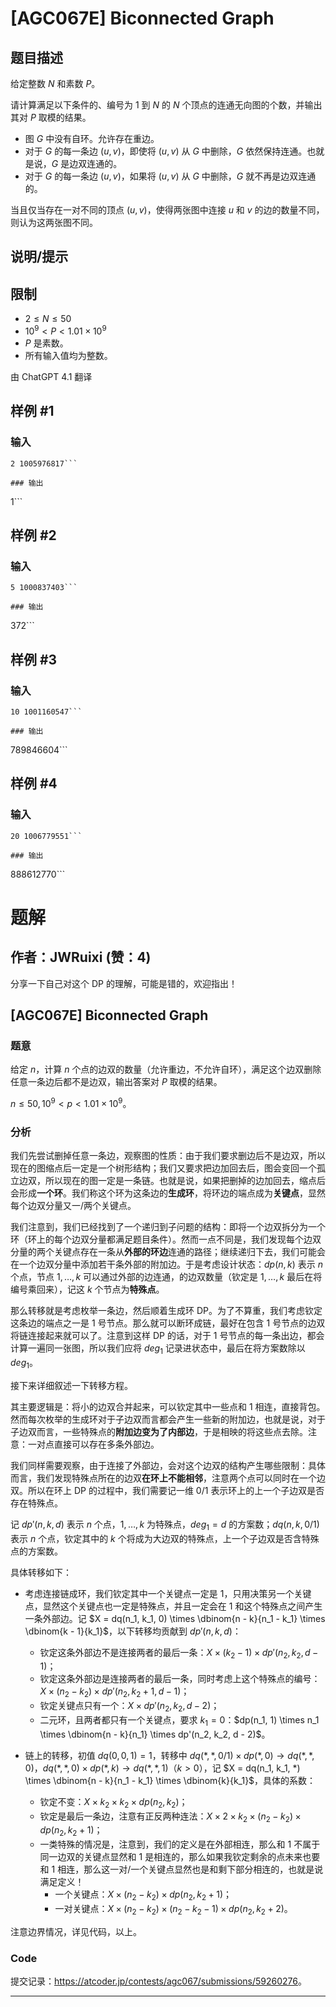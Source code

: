 # [AGC067E] Biconnected Graph

## 题目描述

给定整数 $N$ 和素数 $P$。

请计算满足以下条件的、编号为 $1$ 到 $N$ 的 $N$ 个顶点的连通无向图的个数，并输出其对 $P$ 取模的结果。

- 图 $G$ 中没有自环。允许存在重边。
- 对于 $G$ 的每一条边 $(u,v)$，即使将 $(u,v)$ 从 $G$ 中删除，$G$ 依然保持连通。也就是说，$G$ 是边双连通的。
- 对于 $G$ 的每一条边 $(u,v)$，如果将 $(u,v)$ 从 $G$ 中删除，$G$ 就不再是边双连通的。

当且仅当存在一对不同的顶点 $(u,v)$，使得两张图中连接 $u$ 和 $v$ 的边的数量不同，则认为这两张图不同。

## 说明/提示

## 限制

- $2 \leq N \leq 50$
- $10^9 < P < 1.01 \times 10^9$
- $P$ 是素数。
- 所有输入值均为整数。

由 ChatGPT 4.1 翻译

## 样例 #1

### 输入

```
2 1005976817```

### 输出

```
1```

## 样例 #2

### 输入

```
5 1000837403```

### 输出

```
372```

## 样例 #3

### 输入

```
10 1001160547```

### 输出

```
789846604```

## 样例 #4

### 输入

```
20 1006779551```

### 输出

```
888612770```

# 题解

## 作者：JWRuixi (赞：4)

分享一下自己对这个 DP 的理解，可能是错的，欢迎指出！

## [AGC067E] Biconnected Graph

### 题意

给定 $n$，计算 $n$ 个点的边双的数量（允许重边，不允许自环），满足这个边双删除任意一条边后都不是边双，输出答案对 $P$ 取模的结果。

$n \le 50, 10^9 < p < 1.01 \times 10^9$。

### 分析

我们先尝试删掉任意一条边，观察图的性质：由于我们要求删边后不是边双，所以现在的图缩点后一定是一个树形结构；我们又要求把边加回去后，图会变回一个孤立边双，所以现在的图一定是一条链。也就是说，如果把删掉的边加回去，缩点后会形成**一个环**。我们称这个环为这条边的**生成环**，将环边的端点成为**关键点**，显然每个边双分量又一/两个关键点。

我们注意到，我们已经找到了一个递归到子问题的结构：即将一个边双拆分为一个环（环上的每个边双分量都满足题目条件）。然而一点不同是，我们发现每个边双分量的两个关键点存在一条从**外部的环边**连通的路径；继续递归下去，我们可能会在一个边双分量中添加若干条外部的附加边。于是考虑设计状态：$dp(n, k)$ 表示 $n$ 个点，节点 $1, \dots, k$ 可以通过外部的边连通，的边双数量（钦定是 $1, \dots, k$ 最后在将编号乘回来），记这 $k$ 个节点为**特殊点**。

那么转移就是考虑枚举一条边，然后顺着生成环 DP。为了不算重，我们考虑钦定这条边的端点之一是 $1$ 号节点。那么就可以断环成链，最好在包含 $1$ 号节点的边双将链连接起来就可以了。注意到这样 DP 的话，对于 $1$ 号节点的每一条出边，都会计算一遍同一张图，所以我们应将 $deg_1$ 记录进状态中，最后在将方案数除以 $deg_1$。

接下来详细叙述一下转移方程。

其主要逻辑是：将小的边双合并起来，可以钦定其中一些点和 $1$ 相连，直接背包。然而每次枚举的生成环对于子边双而言都会产生一些新的附加边，也就是说，对于子边双而言，一些特殊点的**附加边变为了内部边**，于是相映的将这些点去除。注意：一对点直接可以存在多条外部边。

我们同样需要观察，由于连接了外部边，会对这个边双的结构产生哪些限制：具体而言，我们发现特殊点所在的边双**在环上不能相邻**，注意两个点可以同时在一个边双。所以在环上 DP 的过程中，我们需要记一维 $0/1$ 表示环上的上一个子边双是否存在特殊点。

记 $dp'(n, k, d)$ 表示 $n$ 个点，$1, \dots, k$ 为特殊点，$deg_1 = d$ 的方案数；$dq(n, k, 0/1)$ 表示 $n$ 个点，钦定其中的 $k$ 个将成为大边双的特殊点，上一个子边双是否含特殊点的方案数。

具体转移如下：

- 考虑连接链成环，我们钦定其中一个关键点一定是 $1$，只用决策另一个关键点，显然这个关键点也一定是特殊点，并且一定会在 $1$ 和这个特殊点之间产生一条外部边。记 $X = dq(n_1, k_1, 0) \times \dbinom{n - k}{n_1 - k_1} \times \dbinom{k - 1}{k_1}$，以下转移均贡献到 $dp'(n, k, d)$：
  - 钦定这条外部边不是连接两者的最后一条：$X \times (k_2 - 1) \times dp'(n_2, k_2, d - 1)$；
  - 钦定这条外部边是连接两者的最后一条，同时考虑上这个特殊点的编号：$X \times (n_2 - k_2) \times dp'(n_2, k_2 + 1, d - 1)$；
  - 钦定关键点只有一个：$X \times dp'(n_2, k_2, d - 2)$；
  - 二元环，且两者都只有一个关键点，要求 $k_1 = 0$：$dp(n_1, 1) \times n_1 \times \dbinom{n - k}{n_1} \times dp'(n_2, k_2, d - 2)$。

- 链上的转移，初值 $dq(0, 0, 1) = 1$，转移中 $dq(*, *, 0/1) \times dp(*, 0) \to dq(*, *, 0)$，$dq(*, *, 0) \times dp(*, k) \to dq(*, *, 1)$（$k > 0$），记 $X = dq(n_1, k_1, *) \times \dbinom{n - k}{n_1 - k_1} \times \dbinom{k}{k_1}$，具体的系数：
  - 钦定不变：$X \times k_2 \times k_2 \times  dp(n_2, k_2)$；
  - 钦定是最后一条边，注意有正反两种连法：$X \times 2 \times k_2 \times (n_2 - k_2) \times dp(n_2, k_2 + 1)$；
  - 一类特殊的情况是，注意到，我们的定义是在外部相连，那么和 $1$ 不属于同一边双的关键点显然和 $1$ 是相连的，那么如果我钦定剩余的点未来也要和 $1$ 相连，那么这一对/一个关键点显然也是和剩下部分相连的，也就是说满足定义！
    - 一个关键点：$X \times (n_2 - k_2) \times dp(n_2, k_2 + 1)$；
    - 一对关键点：$X \times (n_2 - k_2) \times (n_2 - k_2 - 1) \times dp(n_2, k_2 + 2)$。

注意边界情况，详见代码，以上。

### Code

提交记录：<https://atcoder.jp/contests/agc067/submissions/59260276>。

---

